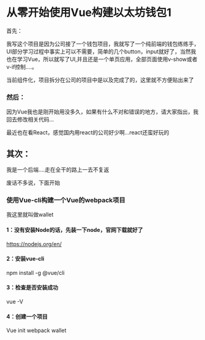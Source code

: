 # 从零开始使用Vue构建以太坊钱包1

首先：

我写这个项目是因为公司接了一个钱包项目，我就写了一个纯前端的钱包练练手，UI部分学习过程中事实上可以不需要，简单的几个button，input就好了，当然我也在学习Vue，所以就写了UI,并且还是一个单页应用，全部页面使用v-show或者v-if控制....。

当前组件化，项目拆分在公司的项目中是以及完成了的，这里就不方便贴出来了

### 然后：

因为Vue我也是刚开始用没多久，如果有什么不对和错误的地方，请大家指出，我回去修改相关代码...

最近也在看React，感觉国内用react的公司好少啊...react还蛮好玩的

## 其次：

我是一个后端....走在全干的路上一去不复返

废话不多说，下面开始

### 使用Vue-cli构建一个Vue的webpack项目

我这里就叫做wallet

#### 1：没有安装Node的话，先装一下node，官网下载就好了

<https://nodejs.org/en/>

#### 2：安装vue-cli

npm install -g @vue/cli

#### 3：检查是否安装成功

vue -V

#### 4：创建一个项目

Vue init webpack wallet



## 







